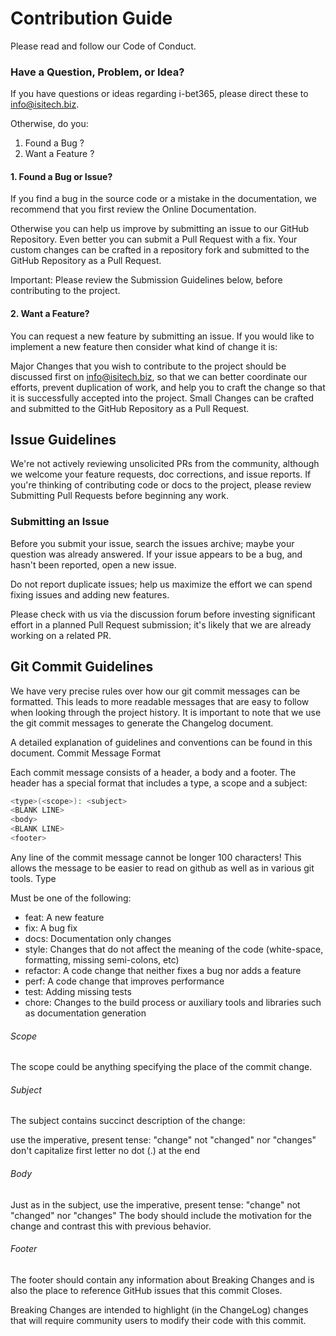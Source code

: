 # Contribution Guide

Please read and follow our Code of Conduct.

### Have a Question, Problem, or Idea?

If you have questions or ideas regarding i-bet365, please direct these to info@isitech.biz.

Otherwise, do you:

1.  Found a Bug ?
2.  Want a Feature ?


#### 1. Found a Bug or Issue?

If you find a bug in the source code or a mistake in the documentation, we recommend that you first review the Online Documentation.

Otherwise you can help us improve by submitting an issue to our GitHub Repository. Even better you can submit a Pull Request with a fix. Your custom changes can be crafted in a repository fork and submitted to the GitHub Repository as a Pull Request.

Important: Please review the Submission Guidelines below, before contributing to the project.
#### 2. Want a Feature?

You can request a new feature by submitting an issue. If you would like to implement a new feature then consider what kind of change it is:

Major Changes that you wish to contribute to the project should be discussed first on info@isitech.biz, so that we can better coordinate our efforts, prevent duplication of work, and help you to craft the change so that it is successfully accepted into the project.
Small Changes can be crafted and submitted to the GitHub Repository as a Pull Request.
## Issue Guidelines

We're not actively reviewing unsolicited PRs from the community, although we welcome your feature requests, doc corrections, and issue reports. If you're thinking of contributing code or docs to the project, please review Submitting Pull Requests before beginning any work.

### Submitting an Issue

Before you submit your issue, search the issues archive; maybe your question was already answered. If your issue appears to be a bug, and hasn't been reported, open a new issue.

Do not report duplicate issues; help us maximize the effort we can spend fixing issues and adding new features.

Please check with us via the discussion forum before investing significant effort in a planned Pull Request submission; it's likely that we are already working on a related PR.


## Git Commit Guidelines

We have very precise rules over how our git commit messages can be formatted. This leads to more readable messages that are easy to follow when looking through the project history. It is important to note that we use the git commit messages to generate the Changelog document.

A detailed explanation of guidelines and conventions can be found in this document.
Commit Message Format

Each commit message consists of a header, a body and a footer. The header has a special format that includes a type, a scope and a subject:
```sh
<type>(<scope>): <subject>
<BLANK LINE>
<body>
<BLANK LINE>
<footer>
```
Any line of the commit message cannot be longer 100 characters!
This allows the message to be easier to read on github as well as in various git tools.
Type

Must be one of the following:

- feat: A new feature
- fix: A bug fix
- docs: Documentation only changes
- style: Changes that do not affect the meaning of the code (white-space, formatting, missing semi-colons, etc)
- refactor: A code change that neither fixes a bug nor adds a feature
- perf: A code change that improves performance
- test: Adding missing tests
- chore: Changes to the build process or auxiliary tools and libraries such as documentation generation

###### Scope

The scope could be anything specifying the place of the commit change.

###### Subject

The subject contains succinct description of the change:

use the imperative, present tense: "change" not "changed" nor "changes"
don't capitalize first letter
no dot (.) at the end
###### Body

Just as in the subject, use the imperative, present tense: "change" not "changed" nor "changes" The body should include the motivation for the change and contrast this with previous behavior.

###### Footer

The footer should contain any information about Breaking Changes and is also the place to reference GitHub issues that this commit Closes.

Breaking Changes are intended to highlight (in the ChangeLog) changes that will require community users to modify their code with this commit.

